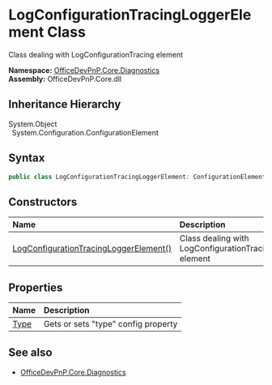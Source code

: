 # LogConfigurationTracingLoggerElement Class
 Class dealing with LogConfigurationTracing element   

**Namespace:** [OfficeDevPnP.Core.Diagnostics](OfficeDevPnP.Core.Diagnostics.md)  
**Assembly:** OfficeDevPnP.Core.dll  
## Inheritance Hierarchy
System.Object  
&ensp;System.Configuration.ConfigurationElement  
## Syntax
```C#
public class LogConfigurationTracingLoggerElement: ConfigurationElement
```
## Constructors
|**Name**|**Description**|
|:-----|:-----|
| [LogConfigurationTracingLoggerElement()](OfficeDevPnP.Core.Diagnostics.LogConfigurationTracingLoggerElement.ctor1.md) |  Class dealing with LogConfigurationTracing element 
## Properties
|**Name**|**Description**|
|:-----|:-----|
| [Type](OfficeDevPnP.Core.Diagnostics.LogConfigurationTracingLoggerElement.Type.md) | Gets or sets "type" config property
## See also
- [OfficeDevPnP.Core.Diagnostics](OfficeDevPnP.Core.Diagnostics.md)
